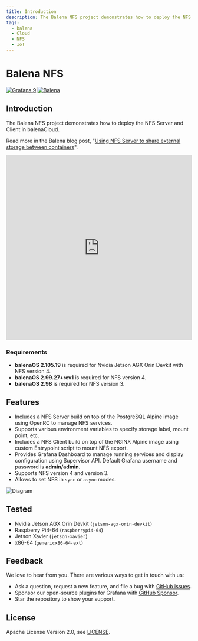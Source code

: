```yaml
---
title: Introduction
description: The Balena NFS project demonstrates how to deploy the NFS Server and Client in balenaCloud.
tags:
  - balena
  - Cloud
  - NFS
  - IoT
---
```


# Balena NFS

[![Grafana 9](https://img.shields.io/badge/Grafana-9.2.2-orange)](https://www.grafana.com)
[![Balena](https://github.com/volkovlabs/balena-nfs/actions/workflows/balena.yml/badge.svg)](https://github.com/volkovlabs/balena-nfs/actions/workflows/balena.yml)

## Introduction

The Balena NFS project demonstrates how to deploy the NFS Server and Client in balenaCloud.

Read more in the Balena blog post, "[Using NFS Server to share external storage between containers](https://www.balena.io/blog/using-nfs-server-to-share-external-storage-between-containers-balena/)".

<iframe width="100%" height="500" src="https://www.youtube.com/embed/_kyNSLeAT84" title="Using Network File System (NFS) in Balena | Share external storage between containers" frameBorder="0" allow="accelerometer; autoplay; clipboard-write; encrypted-media; gyroscope; picture-in-picture" allowFullScreen></iframe>

### Requirements

- **balenaOS 2.105.19** is required for Nvidia Jetson AGX Orin Devkit with NFS version 4.
- **balenaOS 2.99.27+rev1** is required for NFS version 4.
- **balenaOS 2.98** is required for NFS version 3.

## Features

- Includes a NFS Server build on top of the PostgreSQL Alpine image using OpenRC to manage NFS services.
- Supports various environment variables to specify storage label, mount point, etc.
- Includes a NFS Client build on top of the NGINX Alpine image using custom Entrypoint script to mount NFS export.
- Provides Grafana Dashboard to manage running services and display configuration using Supervisor API. Default Grafana username and password is **admin/admin**.
- Supports NFS version 4 and version 3.
- Allows to set NFS in `sync` or `async` modes.

![Diagram](https://raw.githubusercontent.com/volkovlabs/balena-nfs/main/img/balena-nfs.png)

## Tested

- Nvidia Jetson AGX Orin Devkit (`jetson-agx-orin-devkit`)
- Raspberry Pi4-64 (`raspberrypi4-64`)
- Jetson Xavier (`jetson-xavier`)
- x86-64 (`genericx86-64-ext`)

## Feedback

We love to hear from you. There are various ways to get in touch with us:

- Ask a question, request a new feature, and file a bug with [GitHub issues](https://github.com/volkovlabs/balena-nfs/issues/new/choose).
- Sponsor our open-source plugins for Grafana with [GitHub Sponsor](https://github.com/sponsors/VolkovLabs).
- Star the repository to show your support.

## License

Apache License Version 2.0, see [LICENSE](https://github.com/volkovlabs/balena-nfs/blob/main/LICENSE).

